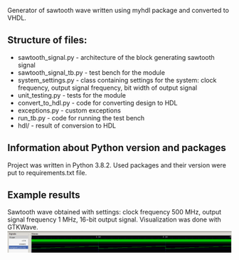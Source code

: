Generator of sawtooth wave written using myhdl package and converted to VHDL. 

## Structure of files:
- sawtooth_signal.py - architecture of the block generating sawtooth signal
- sawtooth_signal_tb.py - test bench for the module
- system_settings.py - class containing settings for the system: clock frequency, output signal frequency, bit width of output signal
- unit_testing.py - tests for the module
- convert_to_hdl.py - code for converting design to HDL
- exceptions.py - custom exceptions
- run_tb.py - code for running the test bench
- hdl/ - result of conversion to HDL

## Information about Python version and packages
Project was written in Python 3.8.2. Used packages and their version were put to requirements.txt file.

## Example results
Sawtooth wave obtained with settings: clock frequency 500 MHz, output signal frequency 1 MHz, 16-bit output signal. 
Visualization was done with GTKWave.
<img src="images/visualization.png"/>
 